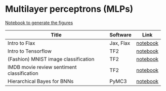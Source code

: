 
# Multilayer perceptrons (MLPs)

[Notebook to generate the figures](https://github.com/probml/pyprobml/blob/master/notebooks/figures/chapter13_figures.ipynb)

[flax]: https://colab.research.google.com/giathub/probml/pyprobml/blob/master/book1/mlp/flax_intro.ipynb
[tf]: https://colab.research.google.com/github/probml/pyprobml/blob/master/book1/mlp/tf_intro.ipynb
[pytorch]: https://colab.research.google.com/github/probml/pyprobml/blob/master/book1/mlp/pytorch_intro.ipynb
[mnist]: https://colab.research.google.com/github/probml/pyprobml/blob/master/book1/mlp/mlp_mnist_tf.ipynb
[imdb]: https://colab.research.google.com/github/probml/pyprobml/blob/master/book1/mlp/mlp_imdb_tf.ipynb
[hetero]: https://colab.research.google.com/github/probml/pyprobml/blob/master/book1/mlp/mlp_1d_regression_hetero_tf.ipynb
[tensorboard]: https://colab.research.google.com/github/probml/pyprobml/blob/master/book1/mlp/early_stopping_tensorboard_tf.ipynb
[bnn]: https://colab.research.google.com/github/probml/pyprobml/blob/master/book1/mlp/bnn_hierarchical_pymc3.ipynb

|Title|Software|Link|
|-----------|----|----|
|Intro to Flax| Jax, Flax| [notebook][flax]
|Intro to Tensorflow| TF2| [notebook][tf]
|(Fashion) MNIST image classification|TF2|[notebook][mnist]
|IMDB movie review sentiment classification |TF2|[notebook][imdb]
|Hierarchical Bayes for BNNs| PyMC3 | [notebook][bnn]

<!--
|Intro to PyTorch| PyTorch| [notebook][pytorch_intro]
|Auto-MPG regression| TF2| [Keras tutorial](https://www.tensorflow.org/tutorials/keras/regression)
|Tabular medical data classification|TF2|[TF tutorial](https://www.tensorflow.org/tutorials/structured_data/feature_columns)
|IMDB movie review sentiment classification using pre-trained word embeddings from TF-hub|TF2|[TF tutorial](https://www.tensorflow.org/tutorials/keras/text_classification_with_hub)
|IMDB movie review sentiment classification using keras pre-processed data|TF2|[TF tutorial](https://www.tensorflow.org/tutorials/keras/text_classification)|
|Heteroskedastic regression in 1d| TFP | [notebook][hetero]
|Using tensorboard to plot learning curves| TF2 | [notebook][tensorboard]
-->